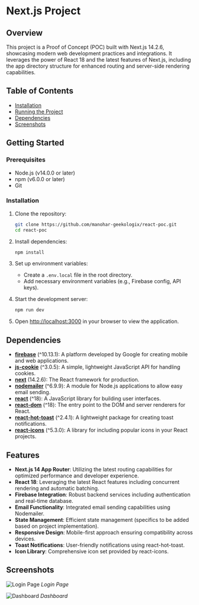 # Next.js Project

## Overview
This project is a Proof of Concept (POC) built with Next.js 14.2.6, showcasing modern web development practices and integrations. It leverages the power of React 18 and the latest features of Next.js, including the app directory structure for enhanced routing and server-side rendering capabilities.

## Table of Contents

- [Installation](#installation)
- [Running the Project](#running-the-project)
- [Dependencies](#dependencies)
- [Screenshots](#screenshots)

## Getting Started

### Prerequisites

- Node.js (v14.0.0 or later)
- npm (v6.0.0 or later)
- Git

### Installation

1. Clone the repository:
   ```bash
   git clone https://github.com/manohar-geekologix/react-poc.git
   cd react-poc
   ```

2. Install dependencies:
   ```bash
   npm install
   ```

3. Set up environment variables:
   - Create a `.env.local` file in the root directory.
   - Add necessary environment variables (e.g., Firebase config, API keys).

4. Start the development server:
   ```bash
   npm run dev
   ```

5. Open [http://localhost:3000](http://localhost:3000) in your browser to view the application.

## Dependencies

- **[firebase](https://firebase.google.com/)** (^10.13.1): A platform developed by Google for creating mobile and web applications.
- **[js-cookie](https://github.com/js-cookie/js-cookie)** (^3.0.5): A simple, lightweight JavaScript API for handling cookies.
- **[next](https://nextjs.org/)** (14.2.6): The React framework for production.
- **[nodemailer](https://nodemailer.com/)** (^6.9.9): A module for Node.js applications to allow easy email sending.
- **[react](https://reactjs.org/)** (^18): A JavaScript library for building user interfaces.
- **[react-dom](https://reactjs.org/docs/react-dom.html)** (^18): The entry point to the DOM and server renderers for React.
- **[react-hot-toast](https://react-hot-toast.com/)** (^2.4.1): A lightweight package for creating toast notifications.
- **[react-icons](https://react-icons.github.io/react-icons/)** (^5.3.0): A library for including popular icons in your React projects.

## Features

- **Next.js 14 App Router**: Utilizing the latest routing capabilities for optimized performance and developer experience.
- **React 18**: Leveraging the latest React features including concurrent rendering and automatic batching.
- **Firebase Integration**: Robust backend services including authentication and real-time database.
- **Email Functionality**: Integrated email sending capabilities using Nodemailer.
- **State Management**: Efficient state management (specifics to be added based on project implementation).
- **Responsive Design**: Mobile-first approach ensuring compatibility across devices.
- **Toast Notifications**: User-friendly notifications using react-hot-toast.
- **Icon Library**: Comprehensive icon set provided by react-icons.

## Screenshots

![Login Page](https://github.com/user-attachments/assets/6964b8e0-5fd9-4b2e-900d-849565ddd40f)
*Login Page*

![Dashboard](https://github.com/user-attachments/assets/286a29be-6d58-4172-9dfd-89931430f8f7)
*Dashboard*

